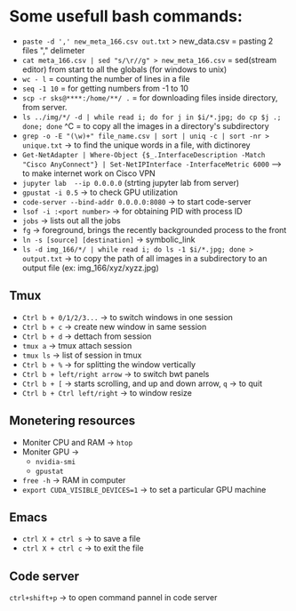 # Some usefull bash commands:
* `paste -d ',' new_meta_166.csv out.txt` > new_data.csv  = pasting 2 files "," delimeter
* `cat meta_166.csv | sed "s/\r//g" > new_meta_166.csv` = sed(stream editor) from start to all the globals (for windows to unix)
* `wc - l` = counting the number of lines in a file
* `seq -1 10` = for getting numbers from -1 to 10
* `scp -r sks@****:/home/**/ .` = for downloading files inside directory, from server.
* `ls ../img/*/ -d | while read i; do for j in $i/*.jpg; do cp $j .; done; done` ^C = to copy all the images in a directory's subdirectory
* `grep -o -E "(\w)+" file_name.csv | sort | uniq -c | sort -nr > unique.txt` -> to find the unique words in a file, with dictinorey
* `Get-NetAdapter | Where-Object {$_.InterfaceDescription -Match "Cisco AnyConnect"} | Set-NetIPInterface -InterfaceMetric 6000` --> to make internet work on Cisco VPN
* `jupyter lab  --ip 0.0.0.0` (strting jupyter lab from server) 
* `gpustat -i 0.5`  -> to check GPU utilization
* `code-server --bind-addr 0.0.0.0:8080` -> to start code-server
* `lsof -i :<port number>` -> for obtaining PID with process ID
* `jobs` -> lists out all the jobs
* `fg` -> foreground, brings the recently backgrounded process to the front
* `ln -s [source] [destination]` -> symbolic_link
* `ls -d img_166/*/ | while read i; do ls -1 $i/*.jpg; done > output.txt` -> to copy the path of all images in a subdirectory to an output file (ex: img_166/xyz/xyzz.jpg)

## Tmux
* `Ctrl b + 0/1/2/3...` -> to switch windows in one session
* `Ctrl b + c` -> create new window in same session 
* `Ctrl b + d` -> dettach from session
* `tmux a` -> tmux attach session
* `tmux ls` -> list of session in tmux
* `Ctrl b + %` -> for splitting the window vertically
* `Ctrl b + left/right arrow` -> to switch bwt panels
* `Ctrl b + [` -> starts scrolling, and up and down arrow, `q` -> to quit
* `Ctrl b + Ctrl left/right` -> to window resize

## Monetering resources
* Moniter CPU and RAM -> `htop`
* Moniter GPU -> 
  * `nvidia-smi`
  * `gpustat`
* `free -h` ->  RAM in computer
* `export CUDA_VISIBLE_DEVICES=1`  -> to set a particular GPU machine

## Emacs
* `ctrl X + ctrl s` -> to save a file
* `ctrl X + ctrl c` -> to exit the file

## Code server
`ctrl+shift+p` -> to open command pannel in code server

